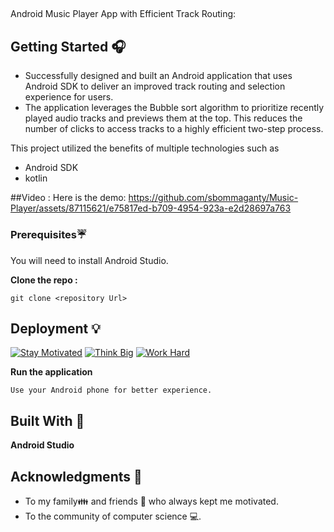 ## 
Android Music Player App with Efficient Track Routing:

## Getting Started 🎧

- Successfully designed and built an Android application that uses Android SDK to deliver an improved track routing and selection experience for users.
- The application leverages the Bubble sort algorithm to prioritize recently played audio tracks and previews them at the top. This reduces the number of clicks to access tracks to a highly efficient two-step process.

This project utilized the benefits of multiple technologies such as 
- Android SDK
- kotlin

 ##Video :
Here is the demo: https://github.com/sbommaganty/Music-Player/assets/87115621/e75817ed-b709-4954-923a-e2d28697a763
 
### Prerequisites☔
You will need to install Android Studio. 

**Clone the repo :** 
```
git clone <repository Url>
```
## Deployment 💡
[![Stay Motivated](https://img.shields.io/badge/Stay-Motivated-teal.svg?style=for-the-badge)](https://github.com/sbommaganty) [![Think Big](https://img.shields.io/badge/Think-Big-orange.svg?style=for-the-badge)](https://www.linkedin.com/in/swamynathan-bommaganty-50a722154/) [![Work Hard](https://img.shields.io/badge/Work-Hard-blue.svg?style=for-the-badge)](https://github.com/sbommaganty)

**Run the application** 
```
Use your Android phone for better experience.
```
## Built With 🎯
**Android Studio**

## Acknowledgments 💖

* To my family👪  and friends 👫 who always kept me motivated.
* To the community of computer science 💻.

